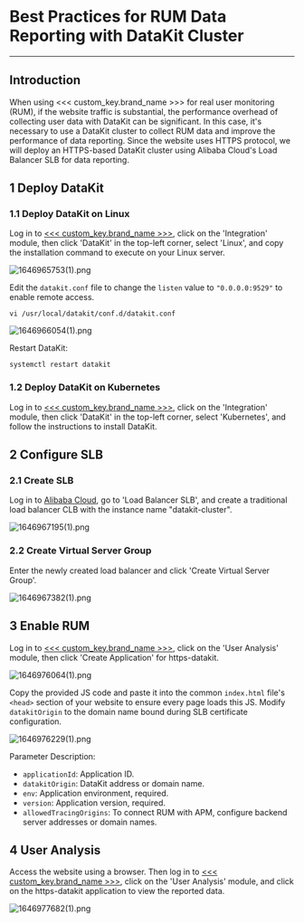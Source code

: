 # Best Practices for RUM Data Reporting with DataKit Cluster

---

## Introduction

When using <<< custom_key.brand_name >>> for real user monitoring (RUM), if the website traffic is substantial, the performance overhead of collecting user data with DataKit can be significant. In this case, it's necessary to use a DataKit cluster to collect RUM data and improve the performance of data reporting. Since the website uses HTTPS protocol, we will deploy an HTTPS-based DataKit cluster using Alibaba Cloud's Load Balancer SLB for data reporting.

## 1 Deploy DataKit

### 1.1 Deploy DataKit on Linux

Log in to [<<< custom_key.brand_name >>>](https://console.guance.com/), click on the 'Integration' module, then click 'DataKit' in the top-left corner, select 'Linux', and copy the installation command to execute on your Linux server.

![1646965753(1).png](../images/rum-datakit-cluster-1.png)

Edit the `datakit.conf` file to change the `listen` value to `"0.0.0.0:9529"` to enable remote access.

```
vi /usr/local/datakit/conf.d/datakit.conf
```

![1646966054(1).png](../images/rum-datakit-cluster-2.png)

Restart DataKit:

```
systemctl restart datakit
```

### 1.2 Deploy DataKit on Kubernetes

Log in to [<<< custom_key.brand_name >>>](https://console.guance.com/), click on the 'Integration' module, then click 'DataKit' in the top-left corner, select 'Kubernetes', and follow the instructions to install DataKit.

## 2 Configure SLB

### 2.1 Create SLB

Log in to [Alibaba Cloud](https://ecs.console.aliyun.com/), go to 'Load Balancer SLB', and create a traditional load balancer CLB with the instance name "datakit-cluster".

![1646967195(1).png](../images/rum-datakit-cluster-3.png)

### 2.2 Create Virtual Server Group

Enter the newly created load balancer and click 'Create Virtual Server Group'.

![1646967382(1).png](../images/rum-datakit-cluster-4.png)

## 3 Enable RUM

Log in to [<<< custom_key.brand_name >>>](https://console.guance.com/), click on the 'User Analysis' module, then click 'Create Application' for https-datakit.

![1646976064(1).png](../images/rum-datakit-cluster-5.png)

Copy the provided JS code and paste it into the common `index.html` file's `<head>` section of your website to ensure every page loads this JS. Modify `datakitOrigin` to the domain name bound during SLB certificate configuration.

![1646976229(1).png](../images/rum-datakit-cluster-6.png)

Parameter Description:

- `applicationId`: Application ID.
- `datakitOrigin`: DataKit address or domain name.
- `env`: Application environment, required.
- `version`: Application version, required.
- `allowedTracingOrigins`: To connect RUM with APM, configure backend server addresses or domain names.

## 4 User Analysis

Access the website using a browser. Then log in to [<<< custom_key.brand_name >>>](https://console.guance.com/), click on the 'User Analysis' module, and click on the https-datakit application to view the reported data.

![1646977682(1).png](../images/rum-datakit-cluster-7.png)